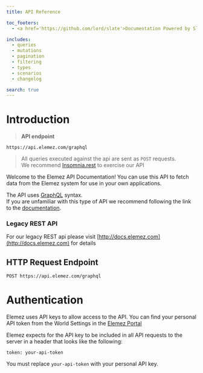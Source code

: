 ```yaml
---
title: API Reference

toc_footers:
  - <a href='https://github.com/lord/slate'>Documentation Powered by Slate</a>

includes:
  - queries
  - mutations
  - pagination
  - filtering
  - types
  - scenarios
  - changelog

search: true
---
```


# Introduction

> **API endpoint**

```
https://api.elemez.com/graphql
```

> All queries executed against the api are sent as `POST` requests.  
> We recommend [Insomnia.rest](https://insomnia.rest) to exercise our API

Welcome to the Elemez API Documentation! You can use this API to fetch data from the Elemez system for use in your own applications.

The API uses [GraphQL](https://graphql.org) syntax.  
If you are unfamiliar with this type of API we recommend following the link to the [documentation](https://graphql.org).

### Legacy REST API
For our legacy REST api please visit [http://docs.elemez.com](http://docs.elemez.com) for details

## HTTP Request Endpoint

`POST https://api.elemez.com/graphql`

# Authentication

Elemez uses API keys to allow access to the API. You can find your personal API token from the World Settings in the [Elemez Portal](https://elemez.com/world/settings)

Elemez expects for the API key to be included in all API requests to the server in a header that looks like the following:

`token: your-api-token`

<aside class="notice">
You must replace <code>your-api-token</code> with your personal API key.
</aside>
